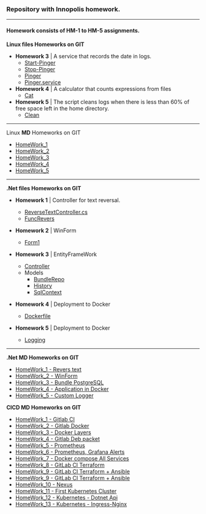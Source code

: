 ### Repository with __Innopolis__ homework.
___

#### Homework consists of HM-1 to HM-5 assignments.

**Linux files Homeworks on GIT**

* __Homework 3__ | A service that records the date in logs.
  * [Start-Pinger](https://gitlab.com/AyuBBlack/inno/blob/main/Linux/start-pinger.sh)
  * [Stop-Pinger](https://gitlab.com/AyuBBlack/inno/blob/main/Linux/stop-pinger.sh)
  * [Pinger](https://gitlab.com/AyuBBlack/inno/blob/main/Linux/pinger.sh)
  * [Pinger.service](https://gitlab.com/AyuBBlack/inno/blob/main/Linux/pinger.service)
* __Homework 4__ | A calculator that counts expressions from files
  * [Cat](https://gitlab.com/AyuBBlack/inno/blob/main/Linux/cat.sh)
* __Homework 5__ | The script cleans logs when there is less than 60% of free space left in the home directory.
  * [Clean](https://gitlab.com/AyuBBlack/inno/blob/main/Linux/clean.sh)

___

Linux **MD** Homeworks on GIT

* [HomeWork_1](https://gitlab.com/AyuBBlack/inno/-/blob/main/Linux/HomeWorks/HM_1.md)
* [HomeWork_2](https://gitlab.com/AyuBBlack/inno/-/blob/main/Linux/HomeWorks/HM_2.md)
* [HomeWork_3](https://gitlab.com/AyuBBlack/inno/-/blob/main/Linux/HomeWorks/HM_3.md)
* [HomeWork_4](https://gitlab.com/AyuBBlack/inno/-/blob/main/Linux/HomeWorks/HM_4.md)
* [HomeWork_5](https://gitlab.com/AyuBBlack/inno/-/blob/main/Linux/HomeWorks/HM_5.md)

___

**.Net files Homeworks on GIT**
* __Homework 1__ | Controller for text reversal.
  * [ReverseTextController.cs](https://gitlab.com/AyuBBlack/inno/blob/main/DotNet/ReverseTextApi/ReverseTextApi/Controllers/ReverseTextController.cs)
  * [FuncRevers](https://gitlab.com/AyuBBlack/inno/blob/main/DotNet/ReverseTextApi/ReverseTextApi/Models/FuncRevers.cs)

* __Homework 2__ | WinForm
  * [Form1](https://gitlab.com/AyuBBlack/inno/blob/main/DotNet/WinFormsApp/WinFormsApp/Form1.cs)

* __Homework 3__ | EntityFrameWork
  * [Controller](https://gitlab.com/AyuBBlack/inno/blob/main/DotNet/SqlBundle/SqlBundle/Controllers/BundleRun.cs)
  * Models
    * [BundleRepo](https://gitlab.com/AyuBBlack/inno/blob/main/DotNet/SqlBundle/SqlBundle/Models/BundleRepo.cs)
    * [History](https://gitlab.com/AyuBBlack/inno/blob/main/DotNet/SqlBundle/SqlBundle/Models/History.cs)  
    * [SqlContext](https://gitlab.com/AyuBBlack/inno/blob/main/DotNet/SqlBundle/SqlBundle/Models/SqlContext.cs)  
* __Homework 4__ | Deployment to Docker
  * [Dockerfile](https://gitlab.com/AyuBBlack/inno/blob/main/DotNet/SqlBundle_Docker/SqlBundle/Dockerfile)

* __Homework 5__ | Deployment to Docker
  * [Logging](https://gitlab.com/AyuBBlack/inno/tree/main/DotNet/SqlBundle_Custom_Logger/SqlBundle/Logging)
___

**.Net **MD** Homeworks on GIT**

* [HomeWork_1 - Revers text ](https://gitlab.com/AyuBBlack/inno/blob/main/DotNet/HomeWorks/HW_1.md)
* [HomeWork_2 - WinForm ](https://gitlab.com/AyuBBlack/inno/blob/main/DotNet/HomeWorks/HW_2.md)
* [HomeWork_3 - Bundle PostgreSQL](https://gitlab.com/AyuBBlack/inno/blob/main/DotNet/HomeWorks/HW_3.md)
* [HomeWork_4 - Application in Docker ](https://gitlab.com/AyuBBlack/inno/blob/main/DotNet/HomeWorks/HW_4.md)
* [HomeWork_5 - Custom Logger ](https://gitlab.com/AyuBBlack/inno/blob/main/DotNet/HomeWorks/HW_5.md)

**CICD **MD** Homeworks on GIT**

* [HomeWork_1 - Gitlab CI](https://gitlab.com/AyuBBlack/inno/blob/main/CICD/HW_1.md)
* [HomeWork_2 - Gitlab Docker](https://gitlab.com/AyuBBlack/inno/blob/main/CICD/HW_2.MD)
* [HomeWork_3 - Docker Layers](https://gitlab.com/AyuBBlack/inno/blob/main/CICD/HW_3.MD)
* [HomeWork_4 - Gitlab Deb packet](https://gitlab.com/AyuBBlack/inno/blob/main/CICD/HW_4.MD)
* [HomeWork_5 - Prometheus ](https://gitlab.com/AyuBBlack/inno/-/blob/main/CICD/HW_5.MD)
* [HomeWork_6 - Prometheus, Grafana Alerts](https://gitlab.com/AyuBBlack/inno/blob/main/CICD/HW_6.MD)
* [HomeWork_7 - Docker compose All Services](https://gitlab.com/AyuBBlack/inno/blob/main/CICD/HW_7.MD)
* [HomeWork_8 - GitLab CI Terraform](https://gitlab.com/AyuBBlack/inno/-/blob/main/CICD/HW_8.MD)
* [HomeWork_9 - GitLab CI Terraform + Ansible ](https://gitlab.com/AyuBBlack/inno/-/blob/main/CICD/HW_9.MD)
* [HomeWork_9 - GitLab CI Terraform + Ansible ](https://gitlab.com/AyuBBlack/inno/-/blob/main/CICD/HW_9.MD)
* [HomeWork_10 - Nexus ](https://gitlab.com/AyuBBlack/inno/-/blob/main/CICD/HW_10.MD)
* [HomeWork_11 - First Kubernetes Cluster ](https://gitlab.com/AyuBBlack/inno/-/blob/main/CICD/HW_11.MD)
* [HomeWork_12 - Kubernetes - Dotnet Api ](https://gitlab.com/AyuBBlack/inno/-/blob/main/CICD/HW_12.MD)
* [HomeWork_13 - Kubernetes - Ingress-Nginx ](https://gitlab.com/AyuBBlack/inno/-/blob/main/CICD/HM_13.MD)